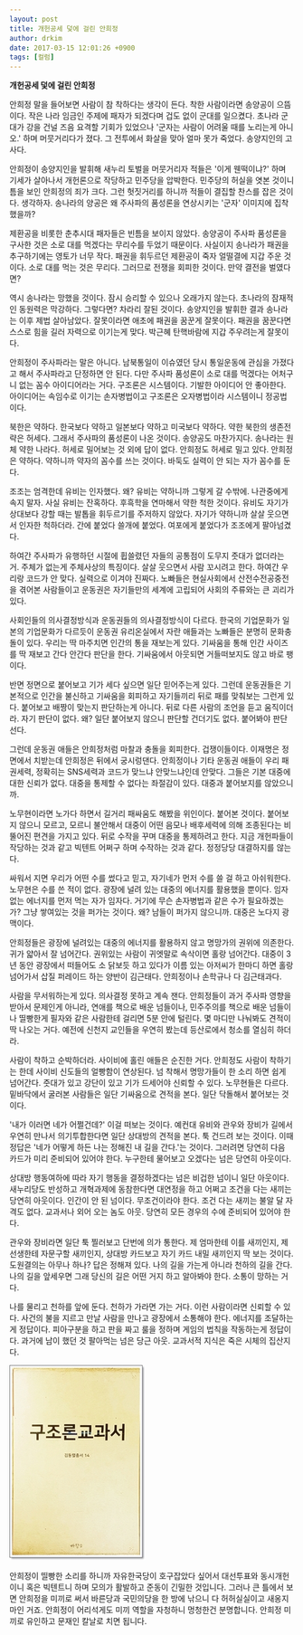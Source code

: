 ```yaml
---
layout: post
title: 개헌공세 덫에 걸린 안희정
author: drkim
date: 2017-03-15 12:01:26 +0900
tags: [컬럼]
---
```

 **개헌공세 덫에 걸린 안희정**

  


안희정 말을 들어보면 사람이 참 착하다는 생각이 든다. 착한 사람이라면 송양공이 으뜸이다. 작은 나라 임금인 주제에 패자가 되겠다며 겁도 없이 군대를 일으켰다. 초나라 군대가 강을 건널 즈음 요격할 기회가 있었으나 '군자는 사람이 어려울 때를 노리는게 아니오.' 하며 머뭇거리다가 졌다. 그 전투에서 화살을 맞아 얼마 못가 죽었다. 송양지인의 고사다. 

  


안희정이 송양지인을 발휘해 새누리 토벌을 머뭇거리자 적들은 '이게 웬떡이냐?' 하며 기세가 살아나서 개헌론으로 작당하고 민주당을 압박한다. 민주당의 허실을 엿본 것이니 틈을 보인 안희정의 죄가 크다. 그런 헛짓거리를 하니까 적들이 결집할 찬스를 잡은 것이다. 생각하자. 송나라의 양공은 왜 주사파의 품성론을 연상시키는 '군자' 이미지에 집착했을까? 

  


제환공을 비롯한 춘추시대 패자들은 빈틈을 보이지 않았다. 송양공이 주사파 품성론을 구사한 것은 소로 대를 먹겠다는 무리수를 두었기 때문이다. 사실이지 송나라가 패권을 추구하기에는 영토가 너무 작다. 패권을 휘두르던 제환공이 죽자 얼떨결에 지갑 주운 것이다. 소로 대를 먹는 것은 무리다. 그러므로 전쟁을 회피한 것이다. 만약 결전을 벌였다면? 

  


역시 송나라는 망했을 것이다. 잠시 승리할 수 있으나 오래가지 않는다. 초나라의 잠재적인 동원력은 막강하다. 그렇다면? 차라리 잘된 것이다. 송양지인을 발휘한 결과 송나라는 이후 제법 살아남았다. 잘못이라면 애초에 패권을 꿈꾼게 잘못이다. 패권을 꿈꾼다면 스스로 힘을 길러 자력으로 이기는게 맞다. 박근혜 탄핵바람에 지갑 주우려는게 잘못이다. 

  


안희정이 주사파라는 말은 아니다. 남북통일이 이슈였던 당시 통일운동에 관심을 가졌다고 해서 주사파라고 단정하면 안 된다. 다만 주사파 품성론이 소로 대를 먹겠다는 어처구니 없는 꼼수 아이디어라는 거다. 구조론은 시스템이다. 기발한 아이디어 안 좋아한다. 아이디어는 속임수로 이기는 손자병법이고 구조론은 오자병법이라 시스템이니 정공법이다. 

  


북한은 약하다. 한국보다 약하고 일본보다 약하고 미국보다 약하다. 약한 북한의 생존전략은 허세다. 그래서 주사파의 품성론이 나온 것이다. 송양공도 마찬가지다. 송나라는 원체 약한 나라다. 허세로 밀어보는 것 외에 답이 없다. 안희정도 허세로 밀고 있다. 안희정은 약하다. 약하니까 약자의 꼼수를 쓰는 것이다. 바둑도 실력이 안 되는 자가 꼼수를 둔다. 

  


조조는 엄격한데 유비는 인자했다. 왜? 유비는 약하니까 그렇게 갈 수밖에. 나관중에게 속지 말자. 사실 유비는 잔혹하다. 후흑학을 연마해서 약한 척한 것이다. 유비도 자기가 상대보다 강할 때는 발톱을 휘두르기를 주저하지 않았다. 자기가 약하니까 살살 웃으면서 인자한 척하더라. 간에 붙었다 쓸개에 붙었다. 여포에게 붙었다가 조조에게 팔아넘겼다.

  


하여간 주사파가 유행하던 시절에 휩쓸렸던 자들의 공통점이 도무지 줏대가 없더라는 거. 주체가 없는게 주체사상의 특징이다. 살살 웃으면서 사람 꼬시려고 한다. 하여간 우리랑 코드가 안 맞다. 실력으로 이겨야 진짜다. 노빠들은 현실사회에서 산전수전공중전을 겪어본 사람들이고 운동권은 자기들만의 세계에 고립되어 사회의 주류와는 큰 괴리가 있다. 

  


사회인들의 의사결정방식과 운동권들의 의사결정방식이 다르다. 한국의 기업문화가 일본의 기업문화가 다르듯이 운동권 유리온실에서 자란 애들과는 노빠들은 분명히 문화충돌이 있다. 우리는 딱 마주치면 인간의 통을 재보는게 있다. 기싸움을 통해 인간 사이즈를 딱 재보고 간다 안간다 판단을 한다. 기싸움에서 아웃되면 거들떠보지도 않고 바로 팽이다. 

  


반면 정면으로 붙어보고 기가 세다 싶으면 일단 믿어주는게 있다. 그런데 운동권들은 기본적으로 인간을 불신하고 기싸움을 회피하고 자기들끼리 뒤로 패를 맞춰보는 그런게 있다. 붙어보고 배짱이 맞는지 판단하는게 아니다. 뒤로 다른 사람의 조언을 듣고 움직이더라. 자기 판단이 없다. 왜? 일단 붙어보지 않으니 판단할 건더기도 없다. 붙어봐야 판단 선다. 

  


그런데 운동권 애들은 안희정처럼 마찰과 충돌을 회피한다. 겁쟁이들이다. 이재명은 정면에서 치받는데 안희정은 뒤에서 궁시렁댄다. 안희정이나 기타 운동권 애들이 우리 패권세력, 정확히는 SNS세력과 코드가 맞느냐 안맞느냐인데 안맞다. 그들은 기본 대중에 대한 신뢰가 없다. 대중을 통제할 수 없다는 좌절감이 있다. 대중과 붙어보지를 않았으니까. 

  


노무현이라면 노가다 하면서 길거리 패싸움도 해봤을 위인이다. 붙어본 것이다. 붙어보지 않으니 모르고, 모르니 불안해서 대중이 어떤 음모나 배후세력에 의해 조종된다는 비뚤어진 편견을 가지고 있다. 뒤로 수작을 꾸며 대중을 통제하려고 한다. 지금 개헌파들이 작당하는 것과 같고 빅텐트 어쩌구 하며 수작하는 것과 같다. 정정당당 대결하지를 않는다. 

  


싸워서 지면 우리가 어떤 수를 썼다고 믿고, 자기네가 먼저 수를 쓸 걸 하고 아쉬워한다. 노무현은 수를 쓴 적이 없다. 광장에 널려 있는 대중의 에너지를 활용했을 뿐이다. 임자없는 에너지를 먼저 먹는 자가 임자다. 거기에 무슨 손자병법과 같은 수가 필요하겠는가? 그냥 쌓여있는 것을 퍼가는 것이다. 왜? 남들이 퍼가지 않으니까. 대중은 노다지 광맥이다.

  


안희정들은 광장에 널려있는 대중의 에너지를 활용하지 않고 명망가의 권위에 의존한다. 귀가 얇아서 잘 넘어간다. 권위있는 사람이 귀엣말로 속삭이면 홀랑 넘어간다. 대중이 3년 동안 광장에서 떠들어도 소 닭보듯 하고 있다가 이름 있는 아저씨가 한마디 하면 홀랑 넘어가서 삽질 퍼레이드 하는 양반이 김근태다. 안희정이나 손학규나 다 김근태과다. 

  


사람을 무서워하는게 있다. 의사결정 못하고 계속 잰다. 안희정들이 과거 주사파 영향을 받아서 문제인게 아니라, 연애를 책으로 배운 넘들이나, 민주주의를 책으로 배운 넘들이나 띨빵한게 필자와 같은 사람한테 걸리면 5분 안에 털린다. 몇 마디만 나눠봐도 견적이 딱 나오는 거다. 예전에 신천지 교인들을 우연히 봤는데 등산로에서 청소를 열심히 하더라. 

  


사람이 착하고 순박하더라. 사이비에 홀린 애들은 순진한 거다. 안희정도 사람이 착하기는 한데 사이비 신도들의 얼빵함이 연상된다. 넘 착해서 명망가들이 한 소리 하면 쉽게 넘어간다. 줏대가 있고 강단이 있고 기가 드세어야 신뢰할 수 있다. 노무현들은 다르다. 밑바닥에서 굴러본 사람들은 일단 기싸움으로 견적을 본다. 일단 닥돌해서 붙어보는 것이다. 

  


'내가 이러면 네가 어쩔건데?' 이걸 떠보는 것이다. 예컨대 유비와 관우와 장비가 길에서 우연히 만나서 의기투합한다면 일단 상대방의 견적을 본다. 툭 건드려 보는 것이다. 이때 정답은 '네가 어떻게 하든 나는 정해진 내 길을 간다.'는 것이다. 그러려면 당연히 다음 카드가 미리 준비되어 있어야 한다. 누구한테 물어보고 오겠다는 넘은 당연히 아웃이다. 

  


상대방 행동여하에 따라 자기 행동을 결정하겠다는 넘은 비겁한 넘이니 일단 아웃이다. 새누리당도 반성하고 개혁과제에 동참한다면 대연정을 하고 어쩌고 조건을 다는 새끼는 당연히 아웃이다. 인간이 안 된 넘이다. 무조건이라야 한다. 조건 다는 새끼는 불알 달 자격도 없다. 교과서나 외어 오는 놈도 아웃. 당연히 모든 경우의 수에 준비되어 있어야 한다. 

  


관우와 장비라면 일단 툭 찔러보고 단번에 의가 통한다. 제 엄마한테 이를 새끼인지, 제 선생한테 자문구할 새끼인지, 상대방 카드보고 자기 카드 내밀 새끼인지 딱 보는 것이다. 도원결의는 아무나 하나? 답은 정해져 있다. 나의 길을 가는게 아니라 천하의 길을 간다. 나의 길을 앞세우면 그래 당신의 길은 어떤 거지 하고 알아봐야 한다. 소통이 망하는 거다. 

  


나를 물리고 천하를 앞에 둔다. 천하가 가라면 가는 거다. 이런 사람이라면 신뢰할 수 있다. 사건의 불을 지르고 만날 사람을 만나고 광장에서 소통해야 한다. 에너지를 조달하는게 정답이다. 피아구분을 하고 판을 짜고 룰을 정하며 게임의 법칙을 작동하는게 정답이다. 과거에 남이 했던 것 팔아먹는 넘은 당근 아웃. 교과서적 지식은 죽은 시체의 집산지다. 

  



 ![](/files/attach/images/199/338/820/20170108_234810.jpg) 

  


안희정이 띨빵한 소리를 하니까 자유한국당이 호구잡았다 싶어서 대선투표와 동시개헌이니 혹은 빅텐트니 하며 모의가 활발하고 준동이 긴밀한 것입니다. 그러나 큰 틀에서 보면 안희정을 미끼로 써서 바른당과 국민의당을 한 방에 낚으니 다 허허실실이고 새옹지마인 거죠. 안희정이 어리석게도 미끼 역할을 자청하니 멍청한건 분명합니다. 안희정 미끼로 유인하고 문재인 칼날로 치면 됩니다.